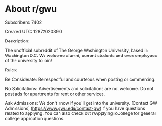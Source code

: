 # About r/gwu

Subscribers: 7402

Created UTC: 1287202039.0

Description:

The unofficial subreddit of The George Washington University, based in Washington D.C. We welcome alumni, current students and even employees of the university to join!

Rules:

Be Considerate: Be respectful and courteous when posting or commenting.

No Solicitations: Advertisements and solicitations are not welcome. Do not post ads for apartments for rent or other services.

Ask Admissions: We don't know if you'll get into the university. [Contact GW Admissions] (https://www.gwu.edu/contact-gw) if you have questions related to applying. You can also check out r/ApplyingToCollege for general college application questions.

